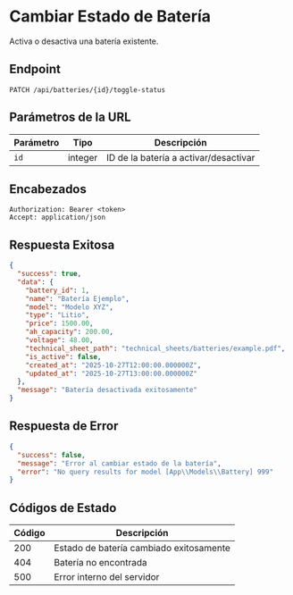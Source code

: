 # Cambiar Estado de Batería

Activa o desactiva una batería existente.

## Endpoint

```http
PATCH /api/batteries/{id}/toggle-status
```

## Parámetros de la URL

| Parámetro | Tipo | Descripción |
|-----------|------|-------------|
| `id` | integer | ID de la batería a activar/desactivar |

## Encabezados

```http
Authorization: Bearer <token>
Accept: application/json
```

## Respuesta Exitosa

```json
{
  "success": true,
  "data": {
    "battery_id": 1,
    "name": "Batería Ejemplo",
    "model": "Modelo XYZ",
    "type": "Litio",
    "price": 1500.00,
    "ah_capacity": 200.00,
    "voltage": 48.00,
    "technical_sheet_path": "technical_sheets/batteries/example.pdf",
    "is_active": false,
    "created_at": "2025-10-27T12:00:00.000000Z",
    "updated_at": "2025-10-27T13:00:00.000000Z"
  },
  "message": "Batería desactivada exitosamente"
}
```

## Respuesta de Error

```json
{
  "success": false,
  "message": "Error al cambiar estado de la batería",
  "error": "No query results for model [App\\Models\\Battery] 999"
}
```

## Códigos de Estado

| Código | Descripción |
|--------|-------------|
| 200 | Estado de batería cambiado exitosamente |
| 404 | Batería no encontrada |
| 500 | Error interno del servidor |
